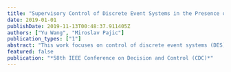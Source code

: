 ```yaml
---
title: "Supervisory Control of Discrete Event Systems in the Presence of Sensor and Actuator Attacks"
date: 2019-01-01
publishDate: 2019-11-13T00:48:37.911405Z
authors: ["Yu Wang", "Miroslav Pajic"]
publication_types: ["1"]
abstract: "This work focuses on control of discrete event systems (DES) in the presence of attacks on their inputs and outputs. We propose to model such attacks as nondeterministic finite state transducers (FSTs) and show how FSTs can be used to capture a very wide class of attacks including all previously considered attacks on DES, as well as additional attacks and attack features reported in recent security incidents. We study the supervisory control problem in cases when attacks occur: (i) only on the sensors, (ii) only on the actuators, and (iii) both on the actuators and sensors of the plant. For each case, we present new sets of controllability theorems and synthesizing algorithms for attack-resilient supervisors. On a series of examples, we illustrate the use of our approach for modeling and design of such security-aware supervisory control."
featured: false
publication: "*58th IEEE Conference on Decision and Control (CDC)*"
---
```


